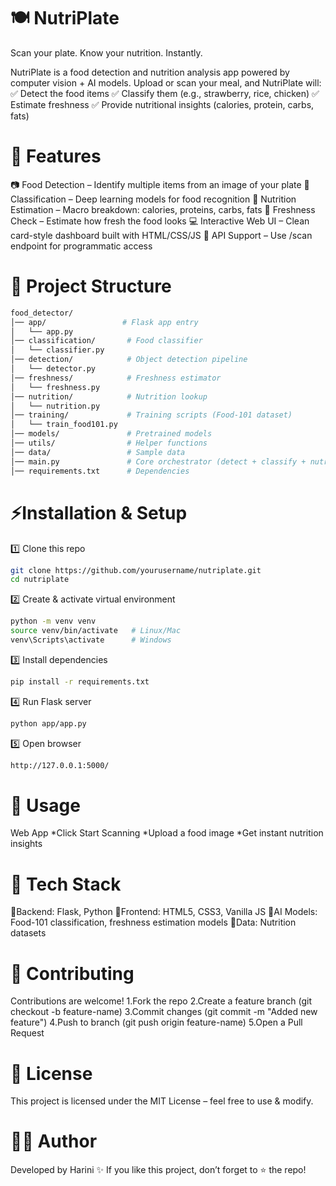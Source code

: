# **🍽️ NutriPlate**

Scan your plate. Know your nutrition. Instantly.

NutriPlate is a food detection and nutrition analysis app powered by computer vision + AI models.
Upload or scan your meal, and NutriPlate will:
✅ Detect the food items
✅ Classify them (e.g., strawberry, rice, chicken)
✅ Estimate freshness
✅ Provide nutritional insights (calories, protein, carbs, fats)

# **🚀 Features**

📷 Food Detection – Identify multiple items from an image of your plate
🧠 Classification – Deep learning models for food recognition
🍏 Nutrition Estimation – Macro breakdown: calories, proteins, carbs, fats
🌱 Freshness Check – Estimate how fresh the food looks
💻 Interactive Web UI – Clean card-style dashboard built with HTML/CSS/JS
🔄 API Support – Use /scan endpoint for programmatic access

# **📂 Project Structure**
```bash
food_detector/
│── app/                 # Flask app entry
│   └── app.py
│── classification/       # Food classifier
│   └── classifier.py
│── detection/            # Object detection pipeline
│   └── detector.py
│── freshness/            # Freshness estimator
│   └── freshness.py
│── nutrition/            # Nutrition lookup
│   └── nutrition.py
│── training/             # Training scripts (Food-101 dataset)
│   └── train_food101.py
│── models/               # Pretrained models
│── utils/                # Helper functions
│── data/                 # Sample data
│── main.py               # Core orchestrator (detect + classify + nutrition)
│── requirements.txt      # Dependencies
```
# **⚡Installation & Setup**

1️⃣ Clone this repo
```bash
git clone https://github.com/yourusername/nutriplate.git
cd nutriplate
```
2️⃣ Create & activate virtual environment
```bash
python -m venv venv
source venv/bin/activate   # Linux/Mac
venv\Scripts\activate      # Windows
```
3️⃣ Install dependencies
```bash
pip install -r requirements.txt
```
4️⃣ Run Flask server
```bash
python app/app.py
```
5️⃣ Open browser
```bash
http://127.0.0.1:5000/
```
# **🎯 Usage**
Web App
*Click Start Scanning
*Upload a food image
*Get instant nutrition insights

# **🧠 Tech Stack**
🎯Backend: Flask, Python
🎯Frontend: HTML5, CSS3, Vanilla JS
🎯AI Models: Food-101 classification, freshness estimation models
🎯Data: Nutrition datasets

# **🤝 Contributing**
Contributions are welcome!
1.Fork the repo
2.Create a feature branch (git checkout -b feature-name)
3.Commit changes (git commit -m "Added new feature")
4.Push to branch (git push origin feature-name)
5.Open a Pull Request

# **📜 License**
This project is licensed under the MIT License – feel free to use & modify.

# **👨‍💻 Author**

Developed by Harini ✨
If you like this project, don’t forget to ⭐ the repo!
